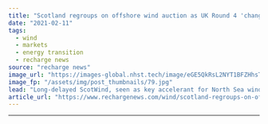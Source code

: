 ```yaml
---
title: "Scotland regroups on offshore wind auction as UK Round 4 'changes market dynamics overnight’"
date: "2021-02-11"
tags: 
  - wind
  - markets
  - energy transition
  - recharge news
source: "recharge news"
image_url: "https://images-global.nhst.tech/image/eGE5QkRsL2NYT1BFZHhsTnJsQ1RKVzF3Vkh4SFFHVGxSeTJTRGlRTmpkbz0=/nhst/binary/e456670bfa27054eb5b1bb1dca26db2c"
image_fp: "/assets/img/post_thumbnails/79.jpg"
lead: "Long-delayed ScotWind, seen as key accelerant for North Sea wind build-out, heads for review on impact of new 'option fees' system used in recent British auction"
article_url: "https://www.rechargenews.com/wind/scotland-regroups-on-offshore-wind-auction-as-uk-round-4-changes-market-dynamics-overnight-/2-1-961827"
---
```


---
